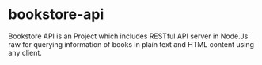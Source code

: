 # bookstore-api
Bookstore API is an Project which includes RESTful API server in Node.Js raw for querying information of books in plain text and HTML content using any client.
